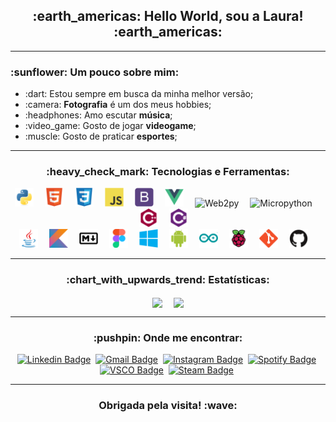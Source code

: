 <!--
**fslaurafs/fslaurafs** is a ✨ _special_ ✨ repository because its `README.md` (this file) appears on your GitHub profile.

### Hi there 👋

Here are some ideas to get you started:

- 🔭 I’m currently working on ...
- 🌱 I’m currently learning ...
- 👯 I’m looking to collaborate on ...
- 🤔 I’m looking for help with ...
- 💬 Ask me about ...
- 📫 How to reach me: ...
- 😄 Pronouns: ...
- ⚡ Fun fact: ...
-->

<h2 align="center"> :earth_americas: Hello World, sou a Laura! :earth_americas:</h2>

<hr>

<!--<img src="https://raw.githubusercontent.com/MicaelliMedeiros/micaellimedeiros/master/image/computer-illustration.png" min-width="300px" max-width="300px" width="300px" align="right" alt="Computer">-->
<!-- Gameboy: <img align="right" src="https://i.pinimg.com/originals/99/f3/4b/99f34ba8bba634ec75b26b56a207e489.gif" height="200"/> -->
<!-- Neon: <img align="right" src="https://media3.giphy.com/avatars/dianapietrzyk/wWrk0vNBjwQp.gif" height="250"/> -->
<!-- Shark: <img align="right" src="https://images.gamebanana.com/img/ico/sprays/56f1b98f78477.gif" height="250"/> -->

<h3> :sunflower: Um pouco sobre mim: </h3>

<ul>
    <li> :dart: Estou sempre em busca da minha melhor versão;</li>
    <li> :camera: <strong>Fotografia</strong> é um dos meus hobbies;</li>
    <li> :headphones: Amo escutar <strong>música</strong>;</li>
    <li> :video_game: Gosto de jogar <strong>videogame</strong>;</li>
    <li> :muscle: Gosto de praticar <strong>esportes</strong>;</li>
</ul>

<hr>

<h3 align="center"> :heavy_check_mark: Tecnologias e Ferramentas: </h3>
<p align="center">
    <img src="https://raw.githubusercontent.com/devicons/devicon/master/icons/python/python-original.svg" alt="Python" height="30"/>&emsp;
    <img src="https://raw.githubusercontent.com/devicons/devicon/master/icons/html5/html5-original.svg" alt="HTML5" height="30"/>&emsp;
    <img src="https://raw.githubusercontent.com/devicons/devicon/master/icons/css3/css3-original.svg" alt="CSS3" height="30"/>&emsp;
    <img src="https://raw.githubusercontent.com/devicons/devicon/master/icons/javascript/javascript-original.svg" alt="JavaScript" height="30"/>&emsp;
    <img src="https://raw.githubusercontent.com/devicons/devicon/master/icons/bootstrap/bootstrap-plain.svg" alt="Bootstrap" height="30"/>&emsp;
    <img src="https://raw.githubusercontent.com/devicons/devicon/master/icons/vuejs/vuejs-original.svg" alt="Vuejs" height="30"/>&emsp;
    <img src="https://fossies.org/linux/web2py/extras/icons/web2py.gif" alt="Web2py" height="30"/>&emsp;
    <img src="https://upload.wikimedia.org/wikipedia/commons/a/a5/MicroPython_new_logo.jpg" alt="Micropython" height="30"/>&emsp;
    <img src="https://raw.githubusercontent.com/devicons/devicon/00f02ef57fb7601fd1ddcc2fe6fe670fef3ae3e4/icons/cplusplus/cplusplus-plain.svg" alt="C++" height="30"/>&emsp;
    <img src="https://raw.githubusercontent.com/devicons/devicon/master/icons/csharp/csharp-plain.svg" alt="C#" height="30"/>&emsp;
    <br>
    <img src="https://raw.githubusercontent.com/devicons/devicon/master/icons/java/java-original.svg" alt="Java" height="30"/>&emsp;
    <img src="https://raw.githubusercontent.com/devicons/devicon/master/icons/kotlin/kotlin-original.svg" alt="Kotlin" height="30"/>&emsp;
    <img src="https://raw.githubusercontent.com/devicons/devicon/00f02ef57fb7601fd1ddcc2fe6fe670fef3ae3e4/icons/markdown/markdown-original.svg" alt="Markdown" height="30"/>&emsp;
    <img src="https://raw.githubusercontent.com/devicons/devicon/master/icons/figma/figma-original.svg" alt="Figma" height="30"/>&emsp;
    <img src="https://raw.githubusercontent.com/devicons/devicon/00f02ef57fb7601fd1ddcc2fe6fe670fef3ae3e4/icons/windows8/windows8-original.svg" alt="Windows" height="30"/>&emsp;
    <img src="https://raw.githubusercontent.com/devicons/devicon/master/icons/android/android-original.svg" alt="Android" height="30"/>&emsp;
    <img src="https://raw.githubusercontent.com/devicons/devicon/master/icons/arduino/arduino-original.svg" alt="Arduino" height="30"/>&emsp;
    <img src="https://raw.githubusercontent.com/devicons/devicon/master/icons/raspberrypi/raspberrypi-original.svg" alt="Raspberry" height="30"/>&emsp;
    <img src="https://raw.githubusercontent.com/devicons/devicon/00f02ef57fb7601fd1ddcc2fe6fe670fef3ae3e4/icons/git/git-plain.svg" alt="Git" height="30"/>&emsp;
    <img src="https://raw.githubusercontent.com/devicons/devicon/00f02ef57fb7601fd1ddcc2fe6fe670fef3ae3e4/icons/github/github-original.svg" alt="Github" height="30"/>&emsp;
</p>

<hr>

<div align="center">
    <h3 align="center"> :chart_with_upwards_trend: Estatísticas: </h3>
    <img align='center' min-width="370px" max-width="370px" width="370px" src="https://github-readme-stats.vercel.app/api?username=fslaurafs&show_icons=true&theme=midnight-purple&cache_seconds=2500">&emsp;
    <img align='center' min-width="310px" max-width="310px" width="310px" src="https://github-readme-stats.vercel.app/api/top-langs/?username=fslaurafs&hide=html&layout=compact&theme=midnight-purple&cache_seconds=2500">
</div>

<hr>

<h3 align="center"> :pushpin: Onde me encontrar: </h3>

<div align="center">
    
[![Linkedin Badge](https://img.shields.io/badge/LINKEDIN--0077b5?style=for-the-badge&logo=linkedin&logoColor=0077b5)](https://www.linkedin.com/in/laurafernandessorato/)&nbsp;
[![Gmail Badge](https://img.shields.io/badge/GMAIL--ea4335?style=for-the-badge&logo=gmail&logoColor=ea4335&link=mailto:larafernandessorato@gmail.com)](mailto:larafernandessorato@gmail.com)&nbsp;
[![Instagram Badge](https://img.shields.io/badge/INSTAGRAM--e4405f?style=for-the-badge&logo=instagram&logoColor=e4405f)](https://www.instagram.com/fslaurafs/)&nbsp;
[![Spotify Badge](https://img.shields.io/badge/SPOTIFY--1ed760?style=for-the-badge&logo=spotify&logoColor=1ed760)](https://open.spotify.com/user/laura.sorato)&nbsp;
[![VSCO Badge](https://img.shields.io/badge/VSCO--b5b5b6?style=for-the-badge&logo=vsco&logoColor=b5b5b6)](https://vsco.co/fslaurafs/gallery)&nbsp;
[![Steam Badge](https://img.shields.io/badge/STEAM--17405b?style=for-the-badge&logo=steam&logoColor=17405b)](https://steamcommunity.com/id/fslaurafs/)&nbsp;

</div>
    
<hr>

<h3 align="center"> Obrigada pela visita! :wave: </h3>
